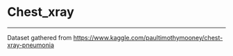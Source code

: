 # Chest_xray
---------------------

Dataset gathered from https://www.kaggle.com/paultimothymooney/chest-xray-pneumonia
